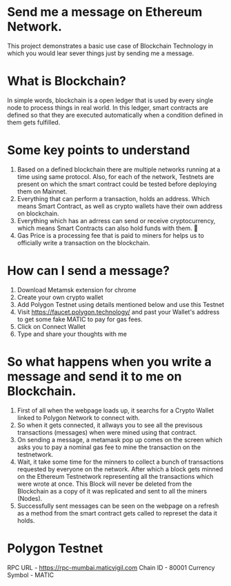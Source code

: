 # Send me a message on Ethereum Network.

This project demonstrates a basic use case of Blockchain Technology in which you would lear sever things just by sending me a message.

# What is Blockchain?
In simple words, blockchain is a open ledger that is used by every single node to process things in real world. In this ledger, smart contracts are defined so that they are executed automatically when a condition defined in them gets fulfilled. 

# Some key points to understand
1. Based on a defined blockchain there are multiple networks running at a time using same protocol. Also, for each of the network, Testnets are present on which the smart contract could be tested before deploying them on Mainnet.
2. Everything that can perform a transaction, holds an address. Which means Smart Contract, as well as crypto wallets have their own address on blockchain.
3. Everything which has an adrress can send or receive cryptocurrency, which means Smart Contracts can also hold funds with them. 👀
4. Gas Price is a processing fee that is paid to miners for helps us to officially write a transaction on the blockchain.

# How can I send a message?
1. Download Metamsk extension for chrome
2. Create your own crypto wallet 
3. Add Polygon Testnet using details mentioned below and use this Testnet
4. Visit https://faucet.polygon.technology/ and past your Wallet's address to get some fake MATIC to pay for gas fees.
5. Click on Connect Wallet
6. Type and share your thoughts with me

# So what happens when you write a message and send it to me on Blockchain.
1. First of all when the webpage loads up, it searchs for a Crypto Wallet linked to Polygon Network to connect with.
2. So when it gets connected, it allways you to see all the previsous transactions (messages) when were mined using that contract.
3. On sending a message, a metamask pop up comes on the screen which asks you to pay a nominal gas fee to mine the transaction on the testnetwork.
4. Wait, it take some time for the minners to collect a bunch of transactions requested by everyone on the network. After which a block gets minned on the Ethereum Testnetwork representing all the transactions which were wrote at once. This Block will never be deleted from the Blockchain as a copy of it was replicated and sent to all the miners (Nodes).
5. Successfully sent messages can be seen on the webpage on a refresh as a method from the smart contract gets called to represet the data it holds.

# Polygon Testnet
RPC URL - https://rpc-mumbai.maticvigil.com
Chain ID - 80001
Currency Symbol - MATIC

